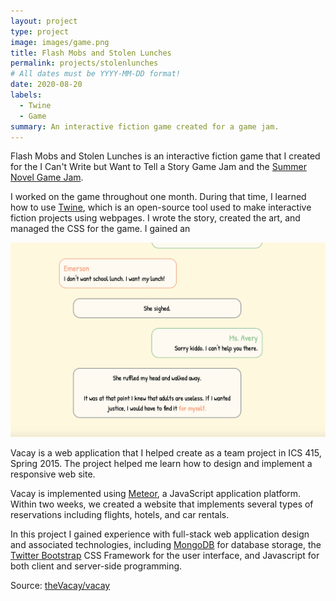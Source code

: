 ```yaml
---
layout: project
type: project
image: images/game.png
title: Flash Mobs and Stolen Lunches
permalink: projects/stolenlunches
# All dates must be YYYY-MM-DD format!
date: 2020-08-20
labels:
  - Twine
  - Game
summary: An interactive fiction game created for a game jam.
---
```


Flash Mobs and Stolen Lunches is an interactive fiction game that I created for the I Can't Write but Want to Tell a Story Game Jam and the [Summer Novel Game Jam](https://itch.io/jam/sunofes20). 

I worked on the game throughout one month. During that time, I learned how to use [Twine](https://twinery.org/), which is an open-source tool used to make interactive fiction projects using webpages. I wrote the story, created the art, and managed the CSS for the game. I gained an 

<img class="ui image" src="../images/game1.png">


Vacay is a web application that I helped create as a team project in ICS 415, Spring 2015. The project helped me learn how to design and implement a responsive web site.

Vacay is implemented using [Meteor](http://meteor.com), a JavaScript application platform. Within two weeks, we created a website that implements several types of reservations including flights, hotels, and car rentals.

In this project I gained experience with full-stack web application design and associated technologies, including [MongoDB](http://mongodb.com) for database storage, the [Twitter Bootstrap](http://getbootstrap.com/) CSS Framework for the user interface, and Javascript for both client and server-side programming. 
 
Source: <a href="https://github.com/theVacay/vacay"><i class="large github icon"></i>theVacay/vacay</a>
